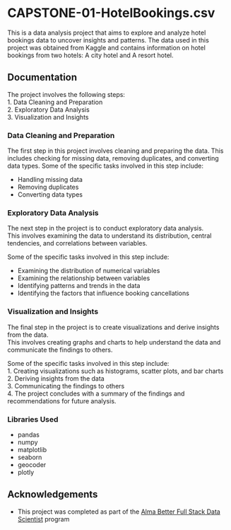 # CAPSTONE-01-HotelBookings.csv 

This is a data analysis project that aims to explore and analyze hotel bookings data to uncover insights and patterns. The data used in this project was obtained from Kaggle and contains information on hotel bookings from two hotels: A city hotel and A resort hotel.



## Documentation


  The project involves the following steps:\
    1. Data Cleaning and Preparation\
    2. Exploratory Data Analysis\
    3. Visualization and Insights

### Data Cleaning and Preparation ###

The first step in this project involves cleaning and preparing the data. This includes checking for missing data, removing duplicates, and converting data types. Some of the specific tasks involved in this step include:

- Handling missing data
- Removing duplicates
- Converting data types


### Exploratory Data Analysis ###

The next step in the project is to conduct exploratory data analysis\.\
This involves examining the data to understand its distribution, central tendencies, and correlations between variables.

Some of the specific tasks involved in this step include:

- Examining the distribution of numerical variables
- Examining the relationship between variables
- Identifying patterns and trends in the data
- Identifying the factors that influence booking cancellations

### Visualization and Insights ###

The final step in the project is to create visualizations and derive insights from the data.\
This involves creating graphs and charts to help understand the data and communicate the findings to others. 

  Some of the specific tasks involved in this step include:\
    1. Creating visualizations such as histograms, scatter plots, and bar charts\
    2. Deriving insights from the data\
    3. Communicating the findings to others\
    4. The project concludes with a summary of the findings and recommendations for future analysis.


### Libraries Used ###
   -  pandas
   - numpy
   -  matplotlib
   - seaborn
   - geocoder
   - plotly


## Acknowledgements

 - This project was completed as part of the [Alma Better Full Stack Data Scientist](https://grow.almabetter.com/data-science/home/ "Named link title") program 

